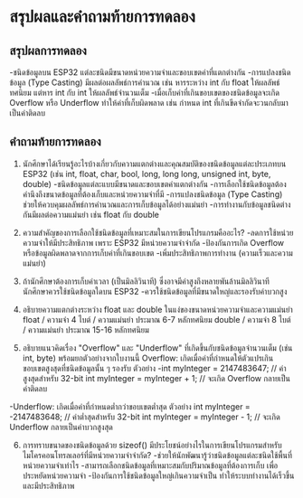 # สรุปผลและคำถามท้ายการทดลอง

## สรุปผลการทดลอง
-ชนิดข้อมูลบน ESP32 แต่ละชนิดมีขนาดหน่วยความจำและขอบเขตค่าที่แตกต่างกัน
-การแปลงชนิดข้อมูล (Type Casting) มีผลต่อผลลัพธ์การคำนวณ เช่น หารระหว่าง int กับ float ให้ผลลัพธ์ทศนิยม แต่หาร int กับ int ให้ผลลัพธ์จำนวนเต็ม
-เมื่อเก็บค่าที่เกินขอบเขตของชนิดข้อมูลจะเกิด Overflow หรือ Underflow ทำให้ค่าที่เก็บผิดพลาด เช่น กำหนด int ที่เกินขีดจำกัดจะวนกลับมาเป็นค่าติดลบ



## คำถามท้ายการทดลอง

1. นักศึกษาได้เรียนรู้อะไรบ้างเกี่ยวกับความแตกต่างและคุณสมบัติของชนิดข้อมูลแต่ละประเภทบน ESP32 (เช่น int, float, char, bool, long, long long, unsigned int, byte, double)
-ชนิดข้อมูลแต่ละแบบมีขนาดและขอบเขตค่าแตกต่างกัน
-การเลือกใช้ชนิดข้อมูลต้องคำนึงถึงขนาดข้อมูลที่ต้องเก็บและหน่วยความจำที่มี
-การแปลงชนิดข้อมูล (Type Casting) ช่วยให้ควบคุมผลลัพธ์การคำนวณและการเก็บข้อมูลได้อย่างแม่นยำ
-การทำงานกับข้อมูลชนิดต่างกันมีผลต่อความแม่นยำ เช่น float กับ double

2. ความสำคัญของการเลือกใช้ชนิดข้อมูลที่เหมาะสมในการเขียนโปรแกรมคืออะไร?
-ลดการใช้หน่วยความจำให้มีประสิทธิภาพ เพราะ ESP32 มีหน่วยความจำจำกัด
-ป้องกันการเกิด Overflow หรือข้อมูลผิดพลาดจากการเก็บค่าที่เกินขอบเขต
-เพิ่มประสิทธิภาพการทำงาน (ความเร็วและความแม่นยำ)

3. ถ้านักศึกษาต้องการเก็บค่าเวลา (เป็นมิลลิวินาที) ซึ่งอาจมีค่าสูงถึงหลายพันล้านมิลลิวินาที นักศึกษาควรใช้ชนิดข้อมูลใดบน ESP32
-ควรใช้ชนิดข้อมูลที่มีขนาดใหญ่และรองรับค่าบวกสูง

4. อธิบายความแตกต่างระหว่าง float และ double ในแง่ของขนาดหน่วยความจำและความแม่นยำ
float	/ ความจำ 4 ไบต์	 / ความแม่นยำ ประมาณ 6-7 หลักทศนิยม
double	 / ความจำ 8 ไบต์ / ความแม่นยำ	ประมาณ 15-16 หลักทศนิยม

5. อธิบายแนวคิดเรื่อง "Overflow" และ "Underflow" ที่เกิดขึ้นกับชนิดข้อมูลจำนวนเต็ม (เช่น int, byte) พร้อมยกตัวอย่างจากใบงานนี้
Overflow: เกิดเมื่อค่าที่กำหนดให้ตัวแปรเกินขอบเขตสูงสุดที่ชนิดข้อมูลนั้น ๆ รองรับ
ตัวอย่าง
-int myInteger = 2147483647; // ค่าสูงสุดสำหรับ 32-bit int
myInteger = myInteger + 1;  // จะเกิด Overflow กลายเป็นค่าติดลบ

-Underflow: เกิดเมื่อค่าที่กำหนดต่ำกว่าขอบเขตต่ำสุด 
ตัวอย่าง
int myInteger = -2147483648; // ค่าต่ำสุดสำหรับ 32-bit int
myInteger = myInteger - 1;   // จะเกิด Underflow กลายเป็นค่าบวกสูงสุด

6. การทราบขนาดของชนิดข้อมูลด้วย sizeof() มีประโยชน์อย่างไรในการเขียนโปรแกรมสำหรับไมโครคอนโทรลเลอร์ที่มีหน่วยความจำจำกัด?
-ช่วยให้นักพัฒนารู้ว่าชนิดข้อมูลแต่ละชนิดใช้พื้นที่หน่วยความจำเท่าไร
-สามารถเลือกชนิดข้อมูลที่เหมาะสมกับปริมาณข้อมูลที่ต้องการเก็บ เพื่อประหยัดหน่วยความจำ
-ป้องกันการใช้ชนิดข้อมูลใหญ่เกินความจำเป็น ทำให้ระบบทำงานได้เร็วขึ้นและมีประสิทธิภาพ
